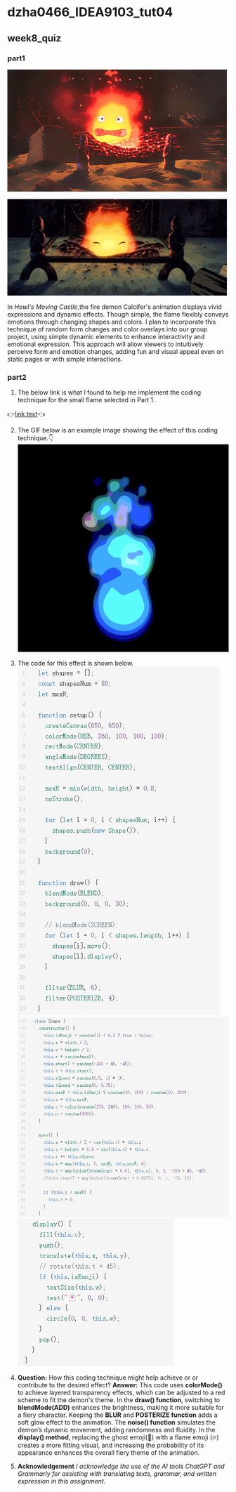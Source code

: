 # dzha0466_IDEA9103_tut04

## week8_quiz
### part1

![the first example of my picture](/readmeImages/Calcifer%20Howls%20Moving%20Castle.gif)

![the second example of my picture](/readmeImages/Calcifer%20Howls%20Moving%20Castle2.gif)


In *Howl's Moving Castle*,the fire demon Calcifer's animation displays vivid expressions and dynamic effects. Though simple, the flame flexibly conveys emotions through changing shapes and colors. I plan to incorporate this technique of random form changes and color overlays into our group project, using simple dynamic elements to enhance interactivity and emotional expression. This approach will allow viewers to intuitively perceive form and emotion changes, adding fun and visual appeal even on static pages or with simple interactions.

### part2
1. The below link is what I found to help me implement the coding technique for the small flame selected in Part 1.
   
👉[link text](https://openprocessing.org/sketch/2183938)👈



2. The GIF below is an example image showing the effect of this coding technique.👇
![the effect of the above link](/readmeImages/flame.gif)

3. The code for this effect is shown below.
   ![coding1](/readmeImages/1.png)
   ![coding2](/readmeImages/2.png)
   ![coding3](/readmeImages/3.png)

4. **Question:** How this coding technique might help achieve or or contribute to the desired effect?
**Answer:**
This code uses **colorMode()** to achieve layered transparency effects, which can be adjusted to a red scheme to fit the demon's theme. In the **draw() function**, switching to **blendMode(ADD)** enhances the brightness, making it more suitable for a fiery character. Keeping the **BLUR** and **POSTERIZE function** adds a soft glow effect to the animation. The **noise() function** simulates the demon’s dynamic movement, adding randomness and fluidity. In the **display() method**, replacing the ghost emoji(👻) with a flame emoji (🔥) creates a more fitting visual, and increasing the probability of its appearance enhances the overall fiery theme of the animation.

5. **Acknowledgement**
*I acknowledge the use of the AI tools ChatGPT and Grammarly for assisting with translating texts, grammar, and written expression in this assignment.* 

















